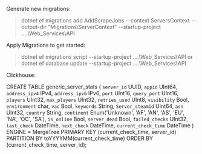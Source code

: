 ﻿Generate new migrations:

>  dotnet ef migrations add AddScrapeJobs  --context ServersContext --output-dir "Migrations\ServerContext" --startup-project ..\..\Web_Services\API

Apply Migrations to get started:

> dotnet ef migrations script --startup-project  ..\..\Web_Services\API or  dotnet ef database update --startup-project   ..\..\Web_Services\API

Clickhouse:

CREATE TABLE generic_server_stats
(
 `server_id` UUID,
 `appid` UInt64,
 `address_ipv4` IPv4, 
 `address_ipv6` IPv6,
 `port` UInt16,
 `query_port` UInt16, 
 `players` UInt32,
 `max_players` UInt32,
 `retries_used` UInt8,
 `visibility` Bool,
 `environment` char, 
 `vac` Bool,
 `keywords` String,
 `Server_steamid` UInt64, 
 `asn` UInt32, 
 `country` String,
 `continent` Enum('Unknown', 'AF', 'AN', 'AS', 'EU', 'NA', 'OC', 'SA'), 
 `is_online` Bool, 
 `server_dead` Bool, 
 `failed_checks` UInt32, 
 `last_check` DateTime, 
 `next_check` DateTime, 
 `current_check_time` DateTime
)
ENGINE = MergeTree
PRIMARY KEY (current_check_time, server_id)
PARTITION BY toYYYYMM(current_check_time)
ORDER BY (current_check_time, server_id);